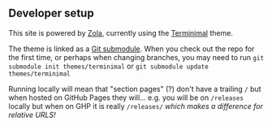 ## Developer setup

This site is powered by [Zola], currently using the [Terminimal](https://github.com/pawroman/zola-theme-terminimal) theme.

The theme is linked as a [Git submodule](https://git-scm.com/book/en/v2/Git-Tools-Submodules).
When you check out the repo for the first time, or perhaps when changing branches, you may need to run `git submodule init themes/terminimal` or `git submodule update themes/terminimal`

Running locally will mean that "section pages" (?) don't have a trailing `/` but when hosted on GitHub Pages they will... e.g. you will be on `/releases` locally but when on GHP it is really `/releases/` *which makes a difference for relative URLS!*


[Zola]: https://www.getzola.org
